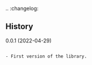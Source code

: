 .. :changelog:

History
-------

0.0.1 (2022-04-29)
~~~~~~~~~~~~~~~~~~

- First version of the library.
